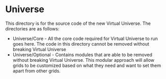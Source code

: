 # Universe

This directory is for the source code of the new Virtual Universe.  The directories are as follows:

- Universe/Core - All the core code required for Virtual Universe to run goes here.  The code in this directory cannot be removed without breaking Virtual Universe
- Universe/Optional - Contains modules that are able to be removed without breaking Virtual Universe.  This modular approach will allow grids to be customized based on what they need and want to set them apart from other grids.